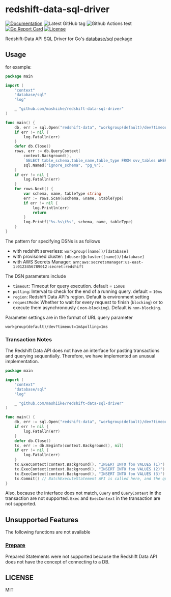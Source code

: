 # redshift-data-sql-driver

[![Documentation](https://godoc.org/github.com/mashiike/redshift-data-sql-driver?status.svg)](https://godoc.org/github.com/mashiike/redshift-data-sql-driver)
![Latest GitHub tag](https://img.shields.io/github/tag/mashiike/redshift-data-sql-driver.svg)
![Github Actions test](https://github.com/mashiike/redshift-data-sql-driver/workflows/Test/badge.svg?branch=main)
[![Go Report Card](https://goreportcard.com/badge/mashiike/redshift-data-sql-driver)](https://goreportcard.com/report/mashiike/redshift-data-sql-driver)
[![License](https://img.shields.io/badge/license-MIT-blue.svg)](https://github.com/mashiike/redshift-data-sql-driver/blob/master/LICENSE)

Redshift-Data API SQL Driver for Go's [database/sql](https://pkg.go.dev/database/sql) package

## Usage

for example:

```go
package main

import (
	"context"
	"database/sql"
	"log"

	_ "github.com/mashiike/redshift-data-sql-driver"
)

func main() {
	db, err := sql.Open("redshift-data", "workgroup(default)/dev?timeout=1m")
	if err != nil {
		log.Fatalln(err)
	}
	defer db.Close()
	rows, err := db.QueryContext(
		context.Background(),
		`SELECT table_schema,table_name,table_type FROM svv_tables WHERE table_schema not like :ignore_schema`,
		sql.Named("ignore_schema", "pg_%"),
	)
	if err != nil {
		log.Fatalln(err)
	}
	for rows.Next() {
		var schema, name, tableType string
		err := rows.Scan(&schema, &name, &tableType)
		if err != nil {
			log.Println(err)
			return
		}
		log.Printf("%s.%s\t%s", schema, name, tableType)
	}
}
```

The pattern for specifying DSNs is as follows

- with redshift serverless: `workgroup([name])/[database]`
- with provisoned cluster: `[dbuser]@cluster([name])/[database]`
- with AWS Secrets Manager: `arn:aws:secretsmanager:us-east-1:0123456789012:secret:redshift`

The DSN parameters include

- `timeout`: Timeout for query execution. default = `15m0s`
- `polling`: Interval to check for the end of a running query. default = `10ms`
- `region`: Redshift Data API's region. Default is environment setting
- `requestMode`: Whether to wait for every request to finish (`blocking`) or to execute them asynchronously (
  `non-blocking`). Default is `non-blocking`.

Parameter settings are in the format of URL query parameter

`workgroup(default)/dev?timeout=1m&polling=1ms`

### Transaction Notes

The Redshift Data API does not have an interface for pasting transactions and querying sequentially.
Therefore, we have implemented an unusual implementation.

```go
package main

import (
	"context"
	"database/sql"
	"log"

	_ "github.com/mashiike/redshift-data-sql-driver"
)

func main() {
	db, err := sql.Open("redshift-data", "workgroup(default)/dev?timeout=1m")
	if err != nil {
		log.Fatalln(err)
	}
	defer db.Close()
	tx, err := db.BeginTx(context.Background(), nil)
	if err != nil {
		log.Fatalln(err)
	}
	tx.ExecContext(context.Background(), "INSERT INTO foo VALUES (1)")
	tx.ExecContext(context.Background(), "INSERT INTO foo VALUES (2)")
	tx.ExecContext(context.Background(), "INSERT INTO foo VALUES (3)")
	tx.Commit() // BatchExecuteStatement API is called here, and the queries called during the transaction are executed together
}
```

Also, because the interface does not match, `Query` and `QueryContext` in the transaction are not supported.
`Exec` and `ExecContext` in the transaction are not supported.

## Unsupported Features

The following functions are not available

### [Prepare](https://pkg.go.dev/database/sql#DB.Prepare)

Prepared Statements were not supported because the Redshift Data API does not have the concept of connecting to a DB.

## LICENSE

MIT
